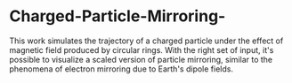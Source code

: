 # Charged-Particle-Mirroring-
This work simulates the trajectory of a charged particle under the effect of magnetic field produced by circular rings. With the right set of input, it's possible to visualize a scaled version of particle mirroring, similar to the phenomena of electron mirroring due to Earth's dipole fields.
